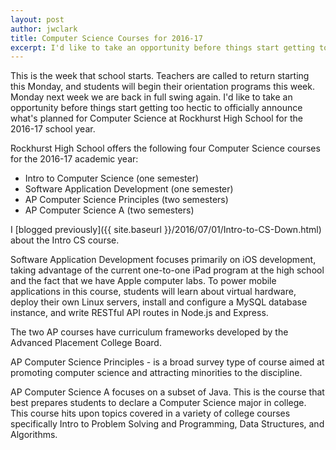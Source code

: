 ```yaml
---
layout: post
author: jwclark
title: Computer Science Courses for 2016-17
excerpt: I'd like to take an opportunity before things start getting too hectic to officially announce what's planned for Computer Science at Rockhurst High School for the 2016-17 school year.
---
```

This is the week that school starts. Teachers are called to return starting this Monday, and students will begin their orientation programs this week. Monday next week we are back in full swing again. I'd like to take an opportunity before things start getting too hectic to officially announce what's planned for Computer Science at Rockhurst High School for the 2016-17 school year.

Rockhurst High School offers the following four Computer Science courses for the 2016-17 academic year:

- Intro to Computer Science (one semester)
- Software Application Development (one semester)
- AP Computer Science Principles (two semesters)
- AP Computer Science A (two semesters)

I [blogged previously]({{ site.baseurl }}/2016/07/01/Intro-to-CS-Down.html) about the Intro CS course.

Software Application Development focuses primarily on iOS development, taking advantage of the current one-to-one iPad program at the high school and the fact that we have Apple computer labs. To power mobile applications in this course, students will learn about virtual hardware, deploy their own Linux servers, install and configure a MySQL database instance, and write RESTful API routes in Node.js and Express.

The two AP courses have curriculum frameworks developed by the Advanced Placement College Board.

AP Computer Science Principles - is a broad survey type of course aimed at promoting computer science and attracting minorities to the discipline.

AP Computer Science A focuses on a subset of Java. This is the course that best prepares students to declare a Computer Science major in college. This course hits upon topics covered in a variety of college courses specifically Intro to Problem Solving and Programming, Data Structures, and Algorithms.

